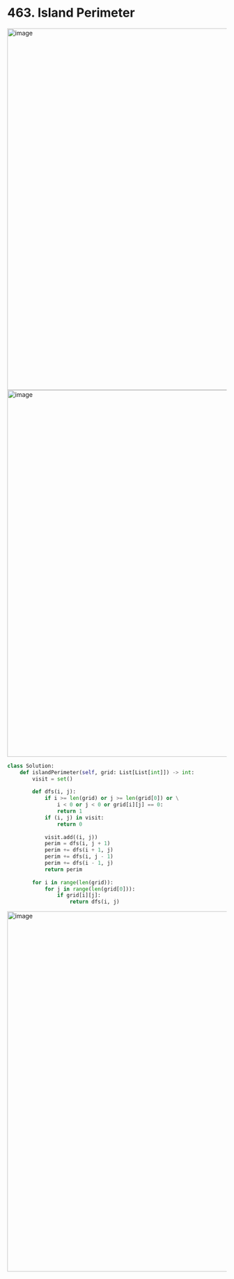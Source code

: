 # 463. Island Perimeter


<img width="831" alt="image" src="https://user-images.githubusercontent.com/35987583/177127517-80e738af-d228-4760-a718-d7b179285b84.png">

<img width="843" alt="image" src="https://user-images.githubusercontent.com/35987583/177127548-3876bcea-f935-4e03-af61-3aab05a69782.png">


```python
class Solution:
    def islandPerimeter(self, grid: List[List[int]]) -> int:
        visit = set()
        
        def dfs(i, j):
            if i >= len(grid) or j >= len(grid[0]) or \
                i < 0 or j < 0 or grid[i][j] == 0:
                return 1
            if (i, j) in visit:
                return 0
            
            visit.add((i, j))
            perim = dfs(i, j + 1)
            perim += dfs(i + 1, j)
            perim += dfs(i, j - 1)
            perim += dfs(i - 1, j)
            return perim
        
        for i in range(len(grid)):
            for j in range(len(grid[0])):
                if grid[i][j]:
                    return dfs(i, j)
```

<img width="828" alt="image" src="https://user-images.githubusercontent.com/35987583/177127646-7d4925fc-f444-469b-a2c8-fec5633a2ea8.png">

